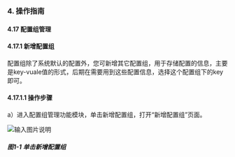 ### 4. 操作指南

#### 4.17 配置组管理

#### 4.17.1 新增配置组

配置组除了系统默认的配置外，您可新增其它配置组，用于存储配置的信息，主要是key-vuale值的形式，后期在需要用到这些配置信息，选择这个配置组下的key即可。

#### 4.17.1.1 操作步骤

a）进入配置组管理功能模块，单击新增配置组，打开“新增配置组”页面。

![输入图片说明](../../../../images/SoFlu%EF%BC%88%E5%90%8E%E7%AB%AF%EF%BC%89%E5%BC%80%E5%8F%91%E5%B9%B3%E5%8F%B0/1.%20%E6%9C%80%E6%96%B0%E7%89%88%E6%9C%AC%20-%20%E6%9B%B4%E6%96%B0%E6%97%A5%E6%9C%9F%20-%202022.10.08/4.%20%E6%93%8D%E4%BD%9C%E6%8C%87%E5%8D%97/17.%20%E9%85%8D%E7%BD%AE%E7%BB%84%E7%AE%A1%E7%90%86/image.png)

##### 图1-1 单击新增配置组
